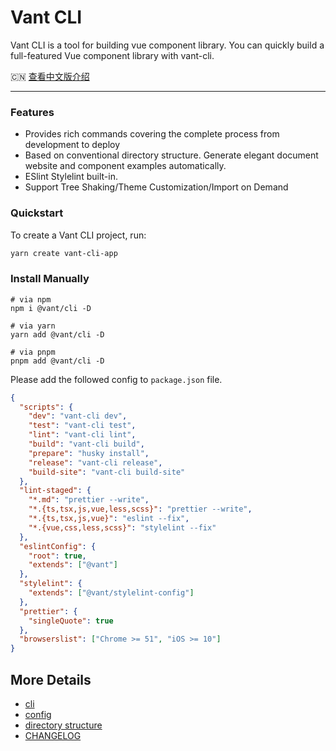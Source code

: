 # Vant CLI

Vant CLI is a tool for building vue component library. You can quickly build a full-featured Vue component library with vant-cli.

🇨🇳 <a href="./README.zh-CN.md">查看中文版介绍</a>

---

### Features

- Provides rich commands covering the complete process from development to deploy
- Based on conventional directory structure. Generate elegant document website and component examples automatically.
- ESlint Stylelint built-in.
- Support Tree Shaking/Theme Customization/Import on Demand

### Quickstart

To create a Vant CLI project, run:

```bash
yarn create vant-cli-app
```

### Install Manually

```shell
# via npm
npm i @vant/cli -D

# via yarn
yarn add @vant/cli -D

# via pnpm
pnpm add @vant/cli -D
```

Please add the followed config to `package.json` file.

```json
{
  "scripts": {
    "dev": "vant-cli dev",
    "test": "vant-cli test",
    "lint": "vant-cli lint",
    "build": "vant-cli build",
    "prepare": "husky install",
    "release": "vant-cli release",
    "build-site": "vant-cli build-site"
  },
  "lint-staged": {
    "*.md": "prettier --write",
    "*.{ts,tsx,js,vue,less,scss}": "prettier --write",
    "*.{ts,tsx,js,vue}": "eslint --fix",
    "*.{vue,css,less,scss}": "stylelint --fix"
  },
  "eslintConfig": {
    "root": true,
    "extends": ["@vant"]
  },
  "stylelint": {
    "extends": ["@vant/stylelint-config"]
  },
  "prettier": {
    "singleQuote": true
  },
  "browserslist": ["Chrome >= 51", "iOS >= 10"]
}
```

## More Details

- [cli](https://github.com/youzan/vant/tree/dev/packages/vant-cli/docs/commands.md)
- [config](https://github.com/youzan/vant/tree/dev/packages/vant-cli/docs/config.md)
- [directory structure](https://github.com/youzan/vant/tree/dev/packages/vant-cli/docs/directory.md)
- [CHANGELOG](https://github.com/youzan/vant/tree/dev/packages/vant-cli/changelog.md)
